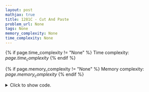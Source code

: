 ```yaml
---
layout: post
mathjax: true
title: 1281C - Cut And Paste
problem_url: None
tags: None
memory_complexity: None
time_complexity: None
---
```




{% if page.time_complexity != "None" %}
Time complexity: ${{ page.time_complexity }}$
{% endif %}

{% if page.memory_complexity != "None" %}
Memory complexity: ${{ page.memory_complexity }}$
{% endif %}

<details>
<summary>
<p style="display:inline">Click to show code.</p>
</summary>
```cpp
{% raw %}
using namespace std;
using ll = long long;
int const MOD = 1e9 + 7;
inline int add(ll a, ll b) { return ((a % MOD) + (b % MOD)) % MOD; }
inline int mult(ll a, ll b) { return ((a % MOD) * (b % MOD)) % MOD; }
int solve(int x, string s)
{
    int n = s.size();
    for (int i = 1; i <= x; ++i)
    {
        int rep = s[i - 1] - '1';
        n = add(n, mult(n - i + MOD, rep));
        if ((int)s.size() <= x)
        {
            string sright(s.begin() + i, s.end());
            while (rep--)
                s += sright;
        }
    }
    return n;
}
int main(void)
{
    int t, x;
    string s;
    cin >> t;
    while (t--)
    {
        cin >> x >> s;
        cout << solve(x, s) << endl;
    }
    return 0;
}

{% endraw %}
```
</details>

